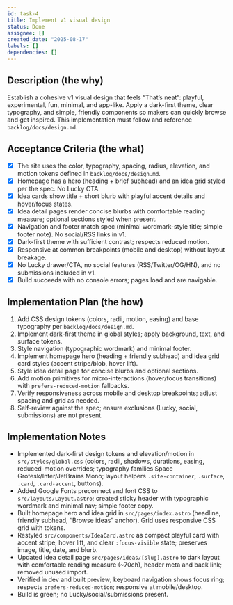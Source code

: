 ```yaml
---
id: task-4
title: Implement v1 visual design
status: Done
assignee: []
created_date: "2025-08-17"
labels: []
dependencies: []
---
```


## Description (the why)

Establish a cohesive v1 visual design that feels “That’s neat”: playful, experimental, fun, minimal, and app-like. Apply a dark-first theme, clear typography, and simple, friendly components so makers can quickly browse and get inspired. This implementation must follow and reference `backlog/docs/design.md`.

## Acceptance Criteria (the what)

- [x] The site uses the color, typography, spacing, radius, elevation, and motion tokens defined in `backlog/docs/design.md`.
- [x] Homepage has a hero (heading + brief subhead) and an idea grid styled per the spec. No Lucky CTA.
- [x] Idea cards show title + short blurb with playful accent details and hover/focus states.
- [x] Idea detail pages render concise blurbs with comfortable reading measure; optional sections styled when present.
- [x] Navigation and footer match spec (minimal wordmark-style title; simple footer note). No social/RSS links in v1.
- [x] Dark-first theme with sufficient contrast; respects reduced motion.
- [x] Responsive at common breakpoints (mobile and desktop) without layout breakage.
- [x] No Lucky drawer/CTA, no social features (RSS/Twitter/OG/HN), and no submissions included in v1.
- [x] Build succeeds with no console errors; pages load and are navigable.

## Implementation Plan (the how)

1. Add CSS design tokens (colors, radii, motion, easing) and base typography per `backlog/docs/design.md`.
2. Implement dark-first theme in global styles; apply background, text, and surface tokens.
3. Style navigation (typographic wordmark) and minimal footer.
4. Implement homepage hero (heading + friendly subhead) and idea grid card styles (accent stripe/blob, hover lift).
5. Style idea detail page for concise blurbs and optional sections.
6. Add motion primitives for micro-interactions (hover/focus transitions) with `prefers-reduced-motion` fallbacks.
7. Verify responsiveness across mobile and desktop breakpoints; adjust spacing and grid as needed.
8. Self-review against the spec; ensure exclusions (Lucky, social, submissions) are not present.

## Implementation Notes

- Implemented dark-first design tokens and elevation/motion in `src/styles/global.css` (colors, radii, shadows, durations, easing, reduced-motion overrides; typography families Space Grotesk/Inter/JetBrains Mono; layout helpers `.site-container`, `.surface`, `.card`, `.card-accent`, buttons).
- Added Google Fonts preconnect and font CSS to `src/layouts/Layout.astro`; created sticky header with typographic wordmark and minimal nav; simple footer copy.
- Built homepage hero and idea grid in `src/pages/index.astro` (headline, friendly subhead, “Browse ideas” anchor). Grid uses responsive CSS grid with tokens.
- Restyled `src/components/IdeaCard.astro` as compact playful card with accent stripe, hover lift, and clear `:focus-visible` state; preserves image, title, date, and blurb.
- Updated idea detail page `src/pages/ideas/[slug].astro` to dark layout with comfortable reading measure (~70ch), header meta and back link; removed unused import.
- Verified in dev and built preview; keyboard navigation shows focus ring; respects `prefers-reduced-motion`; responsive at mobile/desktop.
- Build is green; no Lucky/social/submissions present.
